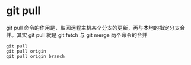# git pull

git pull 命令的作用是，取回远程主机某个分支的更新，再与本地的指定分支合并。其实 git pull 就是 git fetch 与 git merge 两个命令的合并

```
git pull
git pull origin
git pull origin branch
```